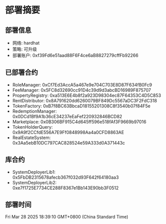# 部署摘要

## 部署信息
- 网络: hardhat
- 策略: 可升级
- 部署账户: 0xf39Fd6e51aad88F6F4ce6aB8827279cffFb92266

## 已部署合约
- RoleManager: 0xCf7Ed3AccA5a467e9e704C703E8D87F634fB0Fc9
- FeeManager: 0x5FC8d32690cc91D4c39d9d3abcBD16989F875707
- PropertyRegistry: 0xa513E6E4b8f2a923D98304ec87F64353C4D5C853
- RentDistributor: 0x8A791620dd6260079BF849Dc5567aDC3F2FdC318
- TokenFactory: 0xB7f8BC63BbcaD18155201308C8f3540b07f84F5e
- RedemptionManager: 0x0DCd1Bf9A1b36cE34237eEaFef220932846BCD82
- Marketplace: 0x0B306BF915C4d645ff596e518fAf3F9669b97016
- TokenHolderQuery: 0x9A9f2CCfdE556A7E9Ff0848998Aa4a0CFD8863AE
- RealEstateSystem: 0x3Aa5ebB10DC797CAC828524e59A333d0A371443c

## 库合约
- SystemDeployerLib1: 0x5FbDB2315678afecb367f032d93F642f64180aa3
- SystemDeployerLib2: 0xe7f1725E7734CE288F8367e1Bb143E90bb3F0512

## 部署时间
Fri Mar 28 2025 18:39:10 GMT+0800 (China Standard Time)
